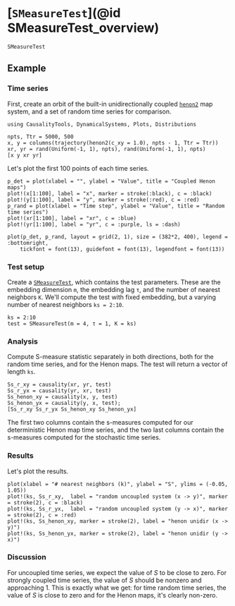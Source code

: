 # [`SMeasureTest`](@id SMeasureTest_overview)

```@docs
SMeasureTest
```

## Example

### Time series

First, create an orbit of the built-in unidirectionally coupled [`henon2`](@ref) map system,
and a set of random time series for comparison.

```@example SMeasureTest_henon2_rand
using CausalityTools, DynamicalSystems, Plots, Distributions

npts, Ttr = 5000, 500
x, y = columns(trajectory(henon2(c_xy = 1.0), npts - 1, Ttr = Ttr))
xr, yr = rand(Uniform(-1, 1), npts), rand(Uniform(-1, 1), npts)
[x y xr yr]
```

Let's plot the first 100 points of each time series.

```@example SMeasureTest_henon2_rand
p_det = plot(xlabel = "", ylabel = "Value", title = "Coupled Henon maps")
plot!(x[1:100], label = "x", marker = stroke(:black), c = :black)
plot!(y[1:100], label = "y", marker = stroke(:red), c = :red)
p_rand = plot(xlabel = "Time step", ylabel = "Value", title = "Random time series")
plot!(xr[1:100], label = "xr", c = :blue)
plot!(yr[1:100], label = "yr", c = :purple, ls = :dash)

plot(p_det, p_rand, layout = grid(2, 1), size = (382*2, 400), legend = :bottomright,
    tickfont = font(13), guidefont = font(13), legendfont = font(13))
```

### Test setup

Create a [`SMeasureTest`](@ref), which contains the test parameters. These are 
the embedding dimension `m`, the embedding lag `τ`, and the number of nearest neighbors `K`. 
We'll compute the test with fixed embedding, but a varying number of nearest neighbors 
`ks = 2:10`.

```@example SMeasureTest_henon2_rand
ks = 2:10
test = SMeasureTest(m = 4, τ = 1, K = ks)
```

### Analysis

Compute S-measure statistic separately in both directions, both for the 
random time series, and for the Henon maps. The test will return a vector 
of length `ks`.

```@example SMeasureTest_henon2_rand
Ss_r_xy = causality(xr, yr, test)
Ss_r_yx = causality(yr, xr, test)
Ss_henon_xy = causality(x, y, test)
Ss_henon_yx = causality(y, x, test);
[Ss_r_xy Ss_r_yx Ss_henon_xy Ss_henon_yx]
```

The first two columns contain the s-measures computed for our deterministic Henon map 
time series, and the two last columns contain the s-measures computed for the stochastic
time series.

### Results

Let's plot the results.

```@example SMeasureTest_henon2_rand
plot(xlabel = "# nearest neighbors (k)", ylabel = "S", ylims = (-0.05, 1.05))
plot!(ks, Ss_r_xy,  label = "random uncoupled system (x -> y)", marker = stroke(2), c = :black)
plot!(ks, Ss_r_yx,  label = "random uncoupled system (y -> x)", marker = stroke(2), c = :red)
plot!(ks, Ss_henon_xy, marker = stroke(2), label = "henon unidir (x -> y)")
plot!(ks, Ss_henon_yx, marker = stroke(2), label = "henon unidir (y -> x)")
```

### Discussion

For uncoupled time series, we expect the value of $S$ to be close to zero. For strongly coupled time series, the value of $S$ should be nonzero and approaching 1. This is exactly what we get: for time random time series, the value of $S$ is close to zero and for the Henon maps, it's clearly non-zero.
